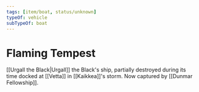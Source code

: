 ```yaml
---
tags: [item/boat, status/unknown]
typeOf: vehicle
subTypeOf: boat
---
```

# Flaming Tempest

[[Urgall the Black|Urgall]] the Black's ship, partially destroyed during its time docked at [[Vetta]] in [[Kaikkea]]'s storm. Now captured by [[Dunmar Fellowship]]. 